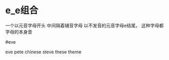 
# e_e组合

一个以元音字母开头 中间隔着辅音字母  以不发音的元音字母e结尾， 这种字母都字母的本身音

#eve

eve
pete
chinese
steve
these
theme


